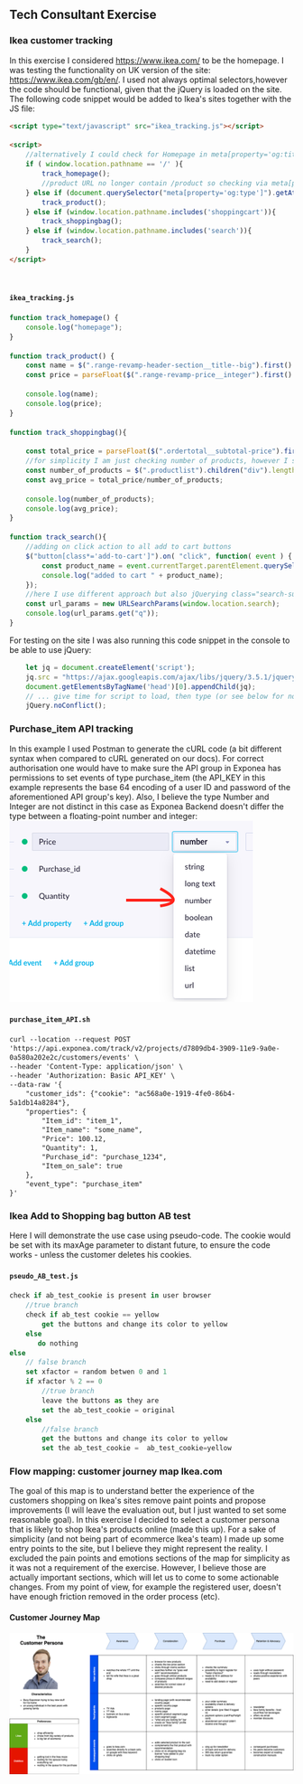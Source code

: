 ## Tech Consultant Exercise

### Ikea customer tracking
In this exercise I considered https://www.ikea.com/ to be the homepage. I was testing the functionality on UK version of
the site: https://www.ikea.com/gb/en/. I used not always optimal selectors,however the code should be functional, 
given that the jQuery is loaded on the site. <br>
The following code snippet would be added to Ikea's sites together with the JS file:
```html
<script type="text/javascript" src="ikea_tracking.js"></script>

<script>
    //alternatively I could check for Homepage in meta[property='og:title'] or document.title
    if ( window.location.pathname == '/' ){
        track_homepage();
        //product URL no longer contain /product so checking via meta[property='og:type']
    } else if (document.querySelector("meta[property='og:type']").getAttribute('content') == 'product' ){
        track_product();
    } else if (window.location.pathname.includes('shoppingcart')){
        track_shoppingbag();
    } else if (window.location.pathname.includes('search')){
        track_search();
    }
</script>
```
<br>

#### **`ikea_tracking.js`**
```javascript
function track_homepage() {
    console.log("homepage");
}

function track_product() {
    const name = $(".range-revamp-header-section__title--big").first().text();
    const price = parseFloat($(".range-revamp-price__integer").first().text());

    console.log(name);
    console.log(price);
}

function track_shoppingbag(){

    const total_price = parseFloat($(".ordertotal__subtotal-price").first().text().replace(/[^0-9.-]+/g,""));
    //for simplicity I am just checking number of products, however I should also check quantities
    const number_of_products = $(".productlist").children("div").length;
    const avg_price = total_price/number_of_products;

    console.log(number_of_products);
    console.log(avg_price);
}

function track_search(){
    //adding on click action to all add to cart buttons 
    $("button[class*='add-to-cart']").on( "click", function( event ) {
        const product_name = event.currentTarget.parentElement.querySelector('[class*="title--small"]').innerText;
        console.log("added to cart " + product_name);
    });
    //here I use different approach but also jQuerying class="search-summary__heading" would work
    const url_params = new URLSearchParams(window.location.search);
    console.log(url_params.get("q"));
}
```
For testing on the site I was also running this code snippet in the console to be able to use jQuery:
```javascript
    let jq = document.createElement('script');
    jq.src = "https://ajax.googleapis.com/ajax/libs/jquery/3.5.1/jquery.min.js";
    document.getElementsByTagName('head')[0].appendChild(jq);
    // ... give time for script to load, then type (or see below for non wait option)
    jQuery.noConflict();
```

### Purchase_item API tracking

In this example I used Postman to generate the cURL code (a bit different syntax when compared to cURL generated on our
docs). For correct authorisation one would have to make sure the API group in Exponea has permissions to set events of
type purchase_item (the API_KEY in this example represents the base 64 encoding of a user ID and password of the
aforementioned API group's key). Also, I believe the type Number and Integer are not distinct in this case as Exponea Backend doesn't
differ the type between a floating-point number and integer:
![Event Property Types](./img/property_type.png)

#### **`purchase_item_API.sh`**
```shell script
curl --location --request POST 'https://api.exponea.com/track/v2/projects/d7809db4-3909-11e9-9a0e-0a580a202e2c/customers/events' \
--header 'Content-Type: application/json' \
--header 'Authorization: Basic API_KEY' \
--data-raw '{
    "customer_ids": {"cookie": "ac568a0e-1919-4fe0-86b4-5a1db14a8284"},
    "properties": {
        "Item_id": "item_1",
        "Item_name": "some_name",
        "Price": 100.12,
        "Quantity": 1,
        "Purchase_id": "purchase_1234",
        "Item_on_sale": true
    },
    "event_type": "purchase_item"
}'
```

### Ikea Add to Shopping bag button AB test

Here I will demonstrate the use case using pseudo-code. The cookie would be set with its maxAge parameter to distant 
future, to ensure the code works - unless the customer deletes his cookies.<br>
#### **`pseudo_AB_test.js`**
```javascript
check if ab_test_cookie is present in user browser
    //true branch
    check if ab_test cookie == yellow
        get the buttons and change its color to yellow
    else
       do nothing
else
    // false branch
    set xfactor = random betwen 0 and 1
    if xfactor % 2 == 0
        //true branch 
        leave the buttons as they are
        set the ab_test_cookie = original
    else
        //false branch
        get the buttons and change its color to yellow
        set the ab_test_cookie =  ab_test_cookie=yellow
```


### Flow mapping: customer journey map Ikea.com
The goal of this map is to understand better the experience of the customers shopping on Ikea's sites remove paint points
and propose improvements (I will leave the evaluation out, but I just wanted to set some reasonable goal).
In this exercise I decided to select a customer persona that is likely to shop Ikea's products online (made this up). 
For a sake of simplicity (and not being part of ecommerce Ikea's team) I made up some entry points to
the site, but I believe they might represent the reality. I excluded the pain points and emotions sections of the
map for simplicity as it was not a requirement of the exercise. However, I believe those are actually important sections,
which will let us to come to some actionable changes. From my point of view, for example the registered user, 
doesn't have enough friction removed in the order process (etc). 

#### Customer Journey Map
![Journey map](./img/journey_map.png)